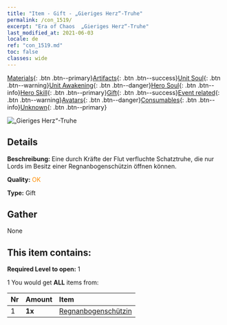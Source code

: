 ```yaml
---
title: "Item - Gift - „Gieriges Herz“-Truhe"
permalink: /con_1519/
excerpt: "Era of Chaos  „Gieriges Herz“-Truhe"
last_modified_at: 2021-06-03
locale: de
ref: "con_1519.md"
toc: false
classes: wide
---
```

 [Materials](/ItemsDE/){: .btn .btn--primary}[Artifacts](/ItemsDE/Artifacts/){: .btn .btn--success}[Unit Soul](/ItemsDE/UnitSoul/){: .btn .btn--warning}[Unit Awakening](/ItemsDE/UnitAwakening/){: .btn .btn--danger}[Hero Soul](/ItemsDE/HeroSoul/){: .btn .btn--info}[Hero Skill](/ItemsDE/HeroSkill/){: .btn .btn--primary}[Gift](/ItemsDE/Gift/){: .btn .btn--success}[Event related](/ItemsDE/Events/){: .btn .btn--warning}[Avatars](/ItemsDE/Avatars/){: .btn .btn--danger}[Consumables](/ItemsDE/Consumables/){: .btn .btn--info}[Unknown](/ItemsDE/Unknown/){: .btn .btn--primary}

 ![„Gieriges Herz“-Truhe](/images/t/i_907133.png)

## Details
 **Beschreibung:** Eine durch Kräfte der Flut verfluchte Schatztruhe, die nur Lords im Besitz einer Regnanbogenschützin öffnen können.

 **Quality:** <span style="color: #FF8C00">OK</span>

 **Type:** Gift

## Gather

  None

## This item contains:

 **Required Level to open:** 1

 1 You would get **ALL** items  from:

  | Nr | Amount |     Item    |
  |:---|:-------|:------------|
  | 1 |  **1x** | [Regnanbogenschützin](/ItemsDE/unt_274/) |  | 
